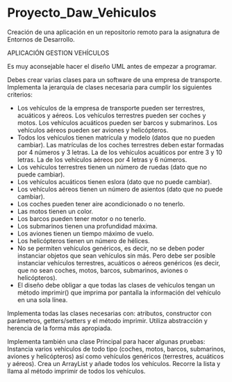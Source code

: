 # Proyecto_Daw_Vehiculos
Creación de una aplicación en un repositorio remoto para la asignatura de Entornos de Desarrollo.

APLICACIÓN GESTION VEHÍCULOS

Es muy aconsejable hacer el diseño UML antes de empezar a programar.

Debes crear varias clases para un software de una empresa de transporte. Implementa la jerarquía de clases necesaria para cumplir los siguientes criterios:
* Los vehículos de la empresa de transporte pueden ser terrestres, acuáticos y aéreos. Los vehículos terrestres pueden ser coches y motos. Los vehículos acuáticos pueden ser barcos y submarinos. Los vehículos aéreos pueden ser aviones y helicópteros.
* Todos los vehículos tienen matrícula y modelo (datos que no pueden cambiar). Las matrículas de los coches terrestres deben estar formadas por 4 números y 3 letras. La de los vehículos acuáticos por entre 3 y 10 letras. La de los vehículos aéreos por 4 letras y 6 números.
* Los vehículos terrestres tienen un número de ruedas (dato que no puede cambiar).
* Los vehículos acuáticos tienen eslora (dato que no puede cambiar).
* Los vehículos aéreos tienen un número de asientos (dato que no puede cambiar).
* Los coches pueden tener aire acondicionado o no tenerlo.
* Las motos tienen un color.
* Los barcos pueden tener motor o no tenerlo.
* Los submarinos tienen una profundidad máxima.
* Los aviones tienen un tiempo máximo de vuelo.
* Los helicópteros tienen un número de hélices.
* No se permiten vehículos genéricos, es decir, no se deben poder instanciar objetos que sean vehículos sin más. Pero debe ser posible instanciar vehículos terrestres, acuáticos o aéreos genéricos (es decir, que no sean coches, motos, barcos, submarinos, aviones o helicópteros).
* El diseño debe obligar a que todas las clases de vehículos tengan un método imprimir() que imprima por pantalla la información del vehículo en una sola línea.

Implementa todas las clases necesarias con: atributos, constructor con parámetros, getters/setters y el método imprimir. Utiliza abstracción y herencia de la forma más apropiada.

Implementa también una clase Principal para hacer algunas pruebas: Instancia varios vehículos de todo tipo (coches, motos, barcos, submarinos, aviones y helicópteros) así como vehículos genéricos (terrestres, acuáticos y aéreos). Crea un ArrayList y añade todos los vehículos. Recorre la Iista y Ilama al método imprimir de todos los vehículos.
